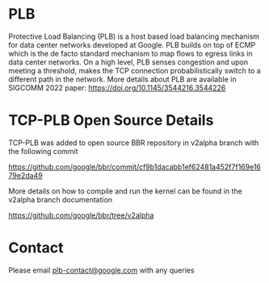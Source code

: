 # PLB

Protective Load Balancing (PLB) is a host based load balancing mechanism
for data center networks developed at Google. PLB builds on top of ECMP
which is the de facto standard mechanism to map flows to egress links in
data center networks. On a high level, PLB senses congestion and upon
meeting a threshold, makes the TCP connection probabilistically switch
to a different path in the network. More details about PLB are
available in SIGCOMM 2022 paper:
  https://doi.org/10.1145/3544216.3544226

# TCP-PLB Open Source Details

TCP-PLB was added to open source BBR repository in v2alpha branch with
the following commit

https://github.com/google/bbr/commit/cf9b1dacabb1ef62481a452f7f169e1679e2da49

More details on how to compile and run the kernel can be found in the
v2alpha branch documentation

https://github.com/google/bbr/tree/v2alpha

# Contact

Please email plb-contact@google.com with any queries

